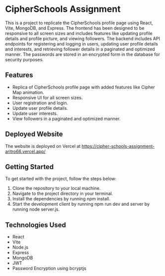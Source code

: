 # CipherSchools Assignment

This is a project to replicate the CipherSchools profile page using React, Vite, MongoDB, and Express. The frontend has been designed to be responsive to all screen sizes and includes features like updating profile details and profile picture, and viewing followers. The backend includes API endpoints for registering and logging in users, updating user profile details and interests, and retrieving follower details in a paginated and optimized manner. The passwords are stored in an encrypted form in the database for security purposes.

## Features

- Replica of CipherSchools profile page with added features like Cipher Map animation.
- Responsive UI for all screen sizes.
- User registration and login.
- Update user profile details.
- Update user interests.
- View followers in a paginated and optimized manner.

## Deployed Website

The website is deployed on Vercel at https://cipher-schools-assignment-aritro66.vercel.app/


## Getting Started

To get started with the project, follow the steps below:

1. Clone the repository to your local machine.
2. Navigate to the project directory in your terminal.
3. Install the dependencies by running npm install.
4. Start the development client by running npm run dev and server by running node server.js.

## Technologies Used

- React
- Vite
- Node.js
- Express
- MongoDB
- JWT
- Password Encryption using bcryptjs
